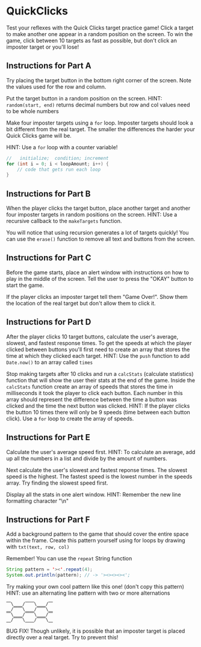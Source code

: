 # QuickClicks

Test your reflexes with the Quick Clicks target practice game! Click a target to make another one appear in a random position on the screen. To win the game, click between 10 targets as fast as possible, but don't click an imposter target or you'll lose!

## Instructions for Part A

Try placing the target button in the bottom right corner of the screen. Note the values used for the row and column.

Put the target button in a random position on the screen. HINT: `random(start, end)` returns decimal numbers but row and col values need to be whole numbers

Make four imposter targets using a `for` loop. Imposter targets should look a bit different from the real target. The smaller the differences the harder your Quick Clicks game will be.

HINT: Use a `for` loop with a counter variable!

```java
//   initialize;  condition; increment
for (int i = 0; i < loopAmount; i++) {
	// code that gets run each loop
}
```

## Instructions for Part B

When the player clicks the target button, place another target and another four imposter targets in random positions on the screen. HINT: Use a recursive callback to the `makeTargets` function.

You will notice that using recursion generates a lot of targets quickly! You can use the `erase()` function to remove all text and buttons from the screen.

## Instructions for Part C

Before the game starts, place an alert window with instructions on how to play in the middle of the screen. Tell the user to press the "OKAY" button to start the game.

If the player clicks an imposter target tell them "Game Over!". Show them the location of the real target but don't allow them to click it.

## Instructions for Part D

After the player clicks 10 target buttons, calculate the user's average, slowest, and fastest response times. To get the speeds at which the player clicked between buttons you'll first need to create an array that stores the time at which they clicked each target. HINT: Use the `push` function to add `Date.now()` to an array called `times`

Stop making targets after 10 clicks and run a `calcStats` (calculate statistics) function that will show the user their stats at the end of the game. Inside the `calcStats` function create an array of speeds that stores the time in milliseconds it took the player to click each button. Each number in this array should represent the difference between the time a button was clicked and the time the next button was clicked. HINT: If the player clicks the button 10 times there will only be 9 speeds (time between each button click). Use a `for` loop to create the array of speeds.

## Instructions for Part E

Calculate the user's average speed first. HINT: To calculate an average, add up all the numbers in a list and divide by the amount of numbers.

Next calculate the user's slowest and fastest reponse times. The slowest speed is the highest. The fastest speed is the lowest number in the speeds array. Try finding the slowest speed first.

Display all the stats in one alert window. HINT: Remember the new line formatting character "\n"

## Instructions for Part F

Add a background pattern to the game that should cover the entire space within the frame. Create this pattern yourself using for loops by drawing with `txt(text, row, col)`

Remember! You can use the `repeat` String function

```java
String pattern = '><'.repeat(4);
System.out.println(pattern); // -> '><><><><';
```

Try making your own cool pattern like this one! (don't copy this pattern) HINT: use an alternating line pattern with two or more alternations

```
⎺\⎽⎽/⎺⎺\⎽⎽/⎺
⎽/⎺⎺\⎽⎽/⎺⎺\⎽
⎺\⎽⎽/⎺⎺\⎽⎽/⎺
⎽/⎺⎺\⎽⎽/⎺⎺\⎽
```

BUG FIX! Though unlikely, it is possible that an imposter target is placed directly over a real target. Try to prevent this!

